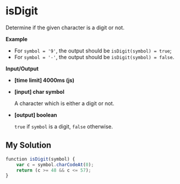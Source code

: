 # isDigit
﻿Determine if the given character is a digit or not.

**Example**

*   For `symbol = '9'`, the output should be
    `isDigit(symbol) = true`;
*   For `symbol = '-'`, the output should be
    `isDigit(symbol) = false`.

**Input/Output**

*   **[time limit] 4000ms (js)**

*   **[input] char symbol**

    A character which is either a digit or not.

*   **[output] boolean**

    `true` if `symbol` is a digit, `false` otherwise.


## My Solution
```javascript
﻿function isDigit(symbol) {
    var c = symbol.charCodeAt(0);
    return (c >= 48 && c <= 57);
}
​
```
